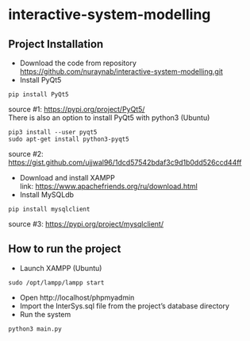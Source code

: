 # interactive-system-modelling
## Project Installation
- Download the code from repository https://github.com/nuraynab/interactive-system-modelling.git 
- Install PyQt5   
```
pip install PyQt5
```   
source #1: https://pypi.org/project/PyQt5/   
There is also an option to install PyQt5 with python3 (Ubuntu)  
```
pip3 install --user pyqt5  
sudo apt-get install python3-pyqt5
```
source #2: https://gist.github.com/ujjwal96/1dcd57542bdaf3c9d1b0dd526ccd44ff   
- Download and install XAMPP   
link: https://www.apachefriends.org/ru/download.html   
- Install MySQLdb  
```
pip install mysqlclient
```
source #3: https://pypi.org/project/mysqlclient/ 
## How to run the project
- Launch XAMPP (Ubuntu)  
```
sudo /opt/lampp/lampp start
```
- Open http://localhost/phpmyadmin   
- Import the InterSys.sql file from the project’s database directory
- Run the system 
```
python3 main.py
```
